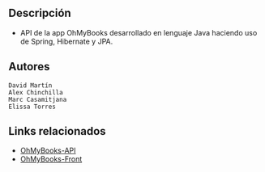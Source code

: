 ## Descripción

* API de la app OhMyBooks desarrollado en lenguaje Java haciendo uso de Spring, Hibernate y JPA.

## Autores
	David Martín
	Alex Chinchilla
	Marc Casamitjana
	Elissa Torres

## Links relacionados
- [OhMyBooks-API](https://documenter.getpostman.com/view/24571122/2s8YzRyNhH)
- [OhMyBooks-Front](https://ohmybooks.vercel.app/)
